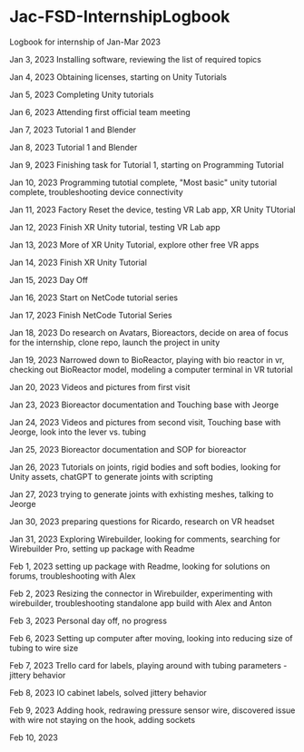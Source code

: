 # Jac-FSD-InternshipLogbook
Logbook for internship of Jan-Mar 2023

Jan 3, 2023
Installing software, reviewing the list of required topics

Jan 4, 2023
Obtaining licenses, starting on Unity Tutorials

Jan 5, 2023
Completing Unity tutorials

Jan 6, 2023
Attending first official team meeting

Jan 7, 2023
Tutorial 1 and Blender

Jan 8, 2023
Tutorial 1 and Blender

Jan 9, 2023
Finishing task for Tutorial 1, starting on Programming Tutorial

Jan 10, 2023
Programming tutotial complete, "Most basic" unity tutorial complete, troubleshooting device connectivity

Jan 11, 2023
Factory Reset the device, testing VR Lab app, XR Unity TUtorial

Jan 12, 2023
Finish XR Unity tutorial, testing VR Lab app

Jan 13, 2023
More of XR Unity Tutorial, explore other free VR apps

Jan 14, 2023
Finish XR Unity Tutorial

Jan 15, 2023
Day Off

Jan 16, 2023
Start on NetCode tutorial series

Jan 17, 2023
Finish NetCode Tutorial Series

Jan 18, 2023
Do research on Avatars, Bioreactors, decide on area of focus for the internship, clone repo, launch the project in unity

Jan 19, 2023
Narrowed down to BioReactor, playing with bio reactor in vr, checking out BioReactor model, modeling a computer terminal in VR tutorial

Jan 20, 2023
Videos and pictures from first visit

Jan 23, 2023
Bioreactor documentation and Touching base with Jeorge

Jan 24, 2023
Videos and pictures from second visit, Touching base with Jeorge, look into the lever vs. tubing

Jan 25, 2023
Bioreactor documentation and SOP for bioreactor

Jan 26, 2023
Tutorials on joints, rigid bodies and soft bodies, looking for Unity assets, chatGPT to generate joints with scripting 

Jan 27, 2023
trying to generate joints with exhisting meshes, talking to Jeorge

Jan 30, 2023
preparing questions for Ricardo, research on VR headset

Jan 31, 2023
Exploring Wirebuilder, looking for comments, searching for Wirebuilder Pro, setting up package with Readme

Feb 1, 2023
setting up package with Readme, looking for solutions on forums, troubleshooting with Alex

Feb 2, 2023
Resizing the connector in Wirebuilder, experimenting with wirebuilder, troubleshooting standalone app build with Alex and Anton

Feb 3, 2023 
Personal day off, no progress

Feb 6, 2023
Setting up computer after moving, looking into reducing size of tubing to wire size

Feb 7, 2023
Trello card for labels, playing around with tubing parameters - jittery behavior

Feb 8, 2023
IO cabinet labels, solved jittery behavior

Feb 9, 2023
Adding hook, redrawing pressure sensor wire, discovered issue with wire not staying on the hook, adding sockets

Feb 10, 2023


